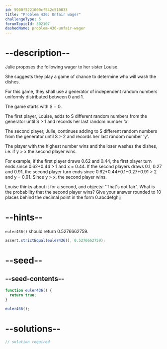 ```yaml
---
id: 5900f5221000cf542c510033
title: "Problem 436: Unfair wager"
challengeType: 5
forumTopicId: 302107
dashedName: problem-436-unfair-wager
---
```


# --description--

Julie proposes the following wager to her sister Louise.

She suggests they play a game of chance to determine who will wash the dishes.

For this game, they shall use a generator of independent random numbers uniformly distributed between 0 and 1.

The game starts with S = 0.

The first player, Louise, adds to S different random numbers from the generator until S > 1 and records her last random number 'x'.

The second player, Julie, continues adding to S different random numbers from the generator until S > 2 and records her last random number 'y'.

The player with the highest number wins and the loser washes the dishes, i.e. if y > x the second player wins.

For example, if the first player draws 0.62 and 0.44, the first player turn ends since 0.62+0.44 > 1 and x = 0.44. If the second players draws 0.1, 0.27 and 0.91, the second player turn ends since 0.62+0.44+0.1+0.27+0.91 > 2 and y = 0.91. Since y > x, the second player wins.

Louise thinks about it for a second, and objects: "That's not fair". What is the probability that the second player wins? Give your answer rounded to 10 places behind the decimal point in the form 0.abcdefghij

# --hints--

`euler436()` should return 0.5276662759.

```js
assert.strictEqual(euler436(), 0.5276662759);
```

# --seed--

## --seed-contents--

```js
function euler436() {
  return true;
}

euler436();
```

# --solutions--

```js
// solution required
```
